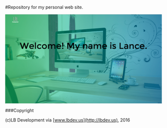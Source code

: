#Repository for my personal web site.

<img src="./images/lbdev.png" width="600" align="center" />

<br/>

###Copyright

(c)LB Development via [www.lbdev.us](http://lbdev.us), 2016